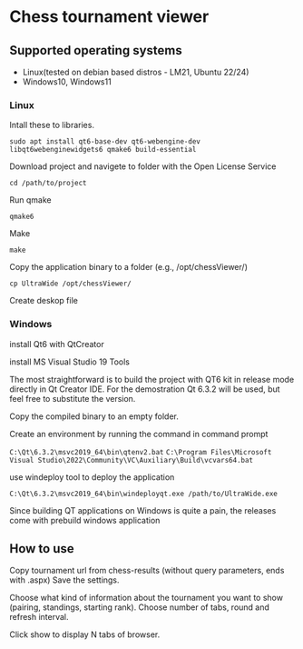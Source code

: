 # Chess tournament viewer

## Supported operating systems
 - Linux(tested on debian based distros - LM21, Ubuntu 22/24)
 - Windows10, Windows11 
 
### Linux
Intall these to libraries.

`sudo apt install qt6-base-dev qt6-webengine-dev libqt6webenginewidgets6 qmake6 build-essential`

Download project and navigete to folder with the Open License Service

`cd /path/to/project`

Run qmake

`qmake6`

Make

`make`

Copy the application binary to a folder (e.g., /opt/chessViewer/)

`cp UltraWide /opt/chessViewer/`

Create deskop file

### Windows
install Qt6 with QtCreator

install MS Visual Studio 19 Tools

The most straightforward is to build the project with QT6 kit in release mode directly in Qt Creator IDE. For the demostration Qt 6.3.2 will be used, but feel free to substitute the version.

Copy the compiled binary to an empty folder.

Create an environment by running the command in command prompt

`C:\Qt\6.3.2\msvc2019_64\bin\qtenv2.bat`
`C:\Program Files\Microsoft Visual Studio\2022\Community\VC\Auxiliary\Build\vcvars64.bat`

use windeploy tool to deploy the application

`C:\Qt\6.3.2\msvc2019_64\bin\windeployqt.exe /path/to/UltraWide.exe`

Since building QT applications on Windows is quite a pain, the releases come with prebuild windows application


## How to use
Copy tournament url from chess-results (without query parameters, ends with .aspx)
Save the settings.

Choose what kind of information about the tournament you want to show (pairing, standings, starting rank).
Choose number of tabs, round and refresh interval. 

Click show to display N tabs of browser.

